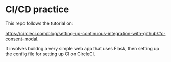 # CI/CD practice

This repo follows the tutorial on: 

https://circleci.com/blog/setting-up-continuous-integration-with-github/#c-consent-modal. 

It involves buildng a very simple web app that uses Flask, then setting up the config file for setting up CI on CircleCI.
